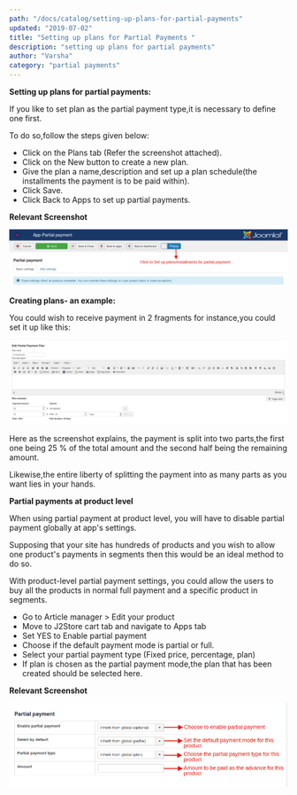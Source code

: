 ```yaml
---
path: "/docs/catalog/setting-up-plans-for-partial-payments"
updated: "2019-07-02"
title: "Setting up plans for Partial Payments "
description: "setting up plans for partial payments"
author: "Varsha"
category: "partial payments"
---
```


**Setting up plans for partial payments:**

If you like to set plan as the partial payment type,it is necessary to define one first.

To do so,follow the steps given below:

* Click on the Plans tab (Refer the screenshot attached).
* Click on the New button to create a new plan.
* Give the plan a name,description and set up a plan schedule(the installments the payment is to be paid within).
* Click Save.
* Click Back to Apps to set up partial payments.

**Relevant Screenshot**

![partial payment paln](../../images/partial-payments/setting-up-plans-for-partial-payments/app_partialpaymentplan.png)

**Creating plans- an example:**

You could wish to receive payment in 2 fragments for instance,you could set it up like this:

![plan setup](../../images/partial-payments/setting-up-plans-for-partial-payments/app_partialpaymentplansetup.png)

Here as the screenshot explains, the payment is split into two parts,the first one being 25 % of the total amount and the second half being the remaining amount.

Likewise,the entire liberty of splitting the payment into as many parts as you want lies in your hands.

**Partial payments at product level**

When using partial payment at product level, you will have to disable partial payment globally at app's settings.

Supposing that your site has hundreds of products and you wish to allow one product's payments in segments then this would be an ideal method to  do so.

With product-level partial payment settings, you could allow the users to buy all the products in normal full payment and a specific product in segments.

* Go to Article manager > Edit your product
* Move to J2Store cart tab and navigate to Apps tab
* Set YES to Enable partial payment
* Choose if the default payment mode is partial or full.
* Select your partial payment type (Fixed price, percentage, plan)
* If plan is chosen as the partial payment mode,the plan that has been created should be selected here.

**Relevant Screenshot**

![payment product](../../images/partial-payments/setting-up-plans-for-partial-payments/app_partialpaymentproduct.png)

